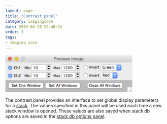 ```yaml
---
layout: page
title: "Contrast panel"
category: imagingcore
date: 2015-04-20 22:46:33
order: 3
tags:
- Imaging core
---
```



<IMG class="img-float-left" SRC="images/mm3/mm3-process-panel.png" WIDTH="400">

<div class="print-page-break"></div>

The contrast panel provides an interface to set global display parameters for a [stack][1]. The values specified in this panel will be used each time a new stack window is opened. These values are also saved when stack db options are saved in the [stack db options panel][2].

[1]: stack
[2]: stackdb-options-panel
